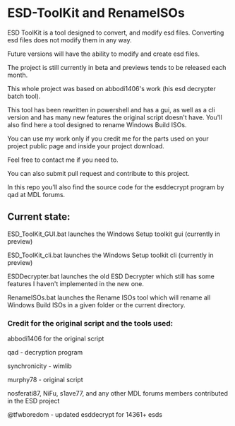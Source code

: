 # ESD-ToolKit and RenameISOs

ESD ToolKit is a tool designed to convert, and modify esd files. Converting esd files does not modify them in any way.

Future versions will have the ability to modify and create esd files.

The project is still currently in beta and previews tends to be released each month.

This whole project was based on abbodi1406's work (his esd decrypter batch tool).

This tool has been rewritten in powershell and has a gui, as well as a cli version and has many new features the original script doesn't have.
You'll also find here a tool designed to rename Windows Build ISOs.

You can use my work only if you credit me for the parts used on your project public page and inside your project download.

Feel free to contact me if you need to.

You can also submit pull request and contribute to this project.

In this repo you'll also find the source code for the esddecrypt program by qad at MDL forums.

## Current state:

ESD_ToolKit_GUI.bat launches the Windows Setup toolkit gui (currently in preview)

ESD_ToolKit_cli.bat launches the Windows Setup toolkit cli (currently in preview)

ESDDecrypter.bat launches the old ESD Decrypter which still has some features I haven't implemented in the new one.

RenameISOs.bat launches the Rename ISOs tool which will rename all Windows Build ISOs in a given folder or the current directory.


### Credit for the original script and the tools used:

abbodi1406 for the original script

qad - decryption program

synchronicity - wimlib

murphy78 - original script

nosferati87, NiFu, s1ave77, and any other MDL forums members contributed in the ESD project

@tfwboredom - updated esddecrypt for 14361+ esds